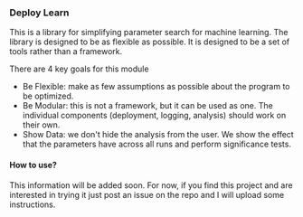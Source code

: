 ### Deploy Learn

This is a library for simplifying parameter search for machine learning. The library is designed to be as flexible as possible. It is designed to be a set of tools rather than a framework.

There are 4 key goals for this module
 * Be Flexible: make as few assumptions as possible about the program to be optimized.
 * Be Modular: this is not a framework, but it can be used as one. The individual components (deployment, logging, analysis) should work on their own.
 * Show Data: we don't hide the analysis from the user. We show the effect that the parameters have across all runs and perform significance tests.

#### How to use?

This information will be added soon. For now, if you find this project and are interested in trying it just post an issue on the repo and I will upload some instructions.
